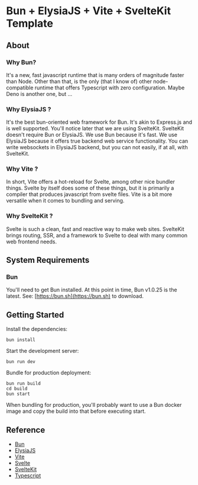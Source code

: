 # Bun + ElysiaJS + Vite + SvelteKit Template

## About

### Why Bun?

It's a new, fast javascript runtime that is many orders of magnitude faster than Node. Other than that, is the only (that I know of)
other node-compatible runtime that offers Typescript with zero configuration. Maybe Deno is another one, but ...

### Why ElysiaJS ?

It's the best bun-oriented web framework for Bun. It's akin to Express.js and is well supported. You'll notice later that we are
using SvelteKit. SvelteKit doesn't require Bun or ElysiaJS. We use Bun because it's fast. We use ElysiaJS because it offers true
backend web service functionality. You can write websockets in ElysiaJS backend, but you can not easily, if at all, with SvelteKit.

### Why Vite ?

In short, Vite offers a hot-reload for Svelte, among other nice bundler things. Svelte by itself does some of these things, but it is
primarily a compiler that produces javascript from svelte files. Vite is a bit more versatile when it comes to bundling and serving.

### Why SvelteKit ?

Svelte is such a clean, fast and reactive way to make web sites. SvelteKit brings routing, SSR, and a framework to Svelte to
deal with many common web frontend needs.

## System Requirements

### Bun

You'll need to get Bun installed. At this point in time, Bun v1.0.25 is the latest. See: [https://bun.sh](https://bun.sh) to download.

## Getting Started

Install the dependencies:

```shell
bun install
```

Start the development server:

```shell
bun run dev
```

Bundle for production deployment:

```shell
bun run build
cd build
bun start
```

When bundling for production, you'll probably want to use a Bun docker image and copy the build into that before executing start.

## Reference

-   [Bun](https://bun.sh)
-   [ElysiaJS](https://elysiajs.com)
-   [Vite](https://vitejs.dev/)
-   [Svelte](https://svelte.dev/)
-   [SvelteKit](https://kit.svelte.dev/)
-   [Typescript](https://www.typescriptlang.org/)
